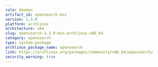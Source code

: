 ```yaml
---
role: daemon
artifact_id: opensearch-min
version: 1.3.0
platform: archlinux
architecture: x64
slug: opensearch-1.3.0-min-archlinux-x86_64
category: opensearch
type: system-package
archlinux_package_name: opensearch
link: https://archlinux.org/packages/community/x86_64/opensearch/
security_warning: true
---
```

